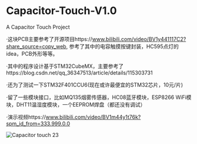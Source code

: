 # Capacitor-Touch-V1.0
A Capacitor Touch Project

·这块PCB主要参考了开源项目https://www.bilibili.com/video/BV1y441117C2?share_source=copy_web, 参考了其中的电容触摸按键封装，HC595点灯的idea，PCB外形等等。

·其中的程序设计基于STM32CubeMX，主要参考了https://blog.csdn.net/qq_36347513/article/details/115303731

·还为了测试一下STM32F401CCU6(现在或许最便宜的STM32芯片，10元/片)

·留了一些模块接口，比如MQ135烟雾传感器，HC08蓝牙模块，ESP8266 WiFi模块，DHT11温湿度模块，一个EEPROM焊盘（都还没有调试）

·演示视频https://www.bilibili.com/video/BV1m44y1t76k?spm_id_from=333.999.0.0

![Capacitor touch 23](https://user-images.githubusercontent.com/55047799/132819504-3b0d7492-735d-4611-87dd-2351c5056707.jpg)

